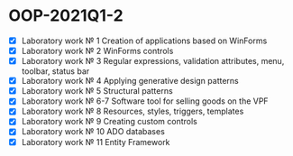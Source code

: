 # OOP-2021Q1-2
- [x] Laboratory work № 1 Creation of applications based on WinForms
- [x] Laboratory work № 2 WinForms controls
- [x] Laboratory work № 3 Regular expressions, validation attributes, menu, toolbar, status bar
- [x] Laboratory work № 4 Applying generative design patterns
- [x] Laboratory work № 5 Structural patterns
- [x] Laboratory work № 6-7 Software tool for selling goods on the VPF
- [x] Laboratory work № 8 Resources, styles, triggers, templates
- [x] Laboratory work № 9 Creating custom controls
- [x] Laboratory work № 10 ADO databases
- [x] Laboratory work № 11 Entity Framework
